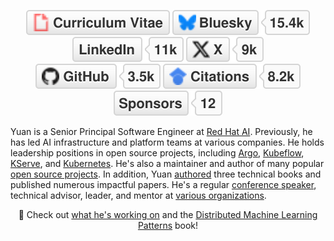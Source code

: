 <p align="center">
	<a href="https://terrytangyuan.github.io/cv.html"><img src="imgs/cv.svg" alt="Curriculum Vitae"></a>
	<a href="https://bsky.app/profile/terrytangyuan.xyz"><img src="imgs/bluesky.svg" alt="Bluesky"></a>
	<a href="https://www.linkedin.com/in/terrytangyuan"><img src="imgs/linkedin.svg" alt="LinkedIn"></a>
	<a href="https://twitter.com/TerryTangYuan"><img src="imgs/twitter.svg" alt="Twitter"></a>
	<a href="https://github.com/terrytangyuan"><img src="imgs/github.svg" alt="GitHub"></a>
	<a href="https://scholar.google.com/citations?user=2GYttqUAAAAJ&hl=en"><img src="imgs/citations.svg" alt="Citations"></a>
	<a href="https://github.com/sponsors/terrytangyuan"><img src="imgs/sponsors.svg" alt="Sponsors"></a>
</p>



Yuan is a Senior Principal Software Engineer at [Red Hat AI](https://www.redhat.com/en/products/ai). Previously, he has led AI infrastructure and platform teams at various companies. He holds leadership positions in open source projects, including [Argo](https://argoproj.github.io/), [Kubeflow](https://github.com/kubeflow), [KServe](https://github.com/kserve/kserve), and [Kubernetes](https://github.com/kubernetes/community/tree/master/wg-serving). He's also a maintainer and author of many popular [open source projects](https://github.com/sponsors/terrytangyuan). In addition, Yuan [authored](https://terrytangyuan.github.io/cv#publications) three technical books and published numerous impactful papers. He's a regular [conference speaker](https://terrytangyuan.github.io/cv#talks), technical advisor, leader, and mentor at [various organizations](https://terrytangyuan.github.io/cv#services). 

<p align="center">📖 Check out
	<a href="https://github.com/sponsors/terrytangyuan">what he's working on</a> and the <a href="https://github.com/terrytangyuan/distributed-ml-patterns">Distributed Machine Learning Patterns</a> book!
</p>
